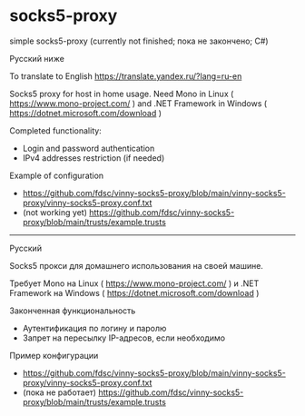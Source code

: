 # socks5-proxy
simple socks5-proxy (currently not finished; пока не закончено; C#)

Русский ниже

To translate to English
https://translate.yandex.ru/?lang=ru-en

Socks5 proxy for host in home usage.
Need Mono in Linux ( https://www.mono-project.com/ ) and .NET Framework in Windows ( https://dotnet.microsoft.com/download )

Completed functionality:
* Login and password authentication
* IPv4 addresses restriction (if needed)

Example of configuration
* https://github.com/fdsc/vinny-socks5-proxy/blob/main/vinny-socks5-proxy/vinny-socks5-proxy.conf.txt
* (not working yet) https://github.com/fdsc/vinny-socks5-proxy/blob/main/trusts/example.trusts

---------------
Русский

Socks5 прокси для домашнего использования на своей машине.

Требует Mono на Linux ( https://www.mono-project.com/ ) и .NET Framework на Windows ( https://dotnet.microsoft.com/download )

Законченная функциональность
* Аутентификация по логину и паролю
* Запрет на пересылку IP-адресов, если необходимо

Пример конфигурации
* https://github.com/fdsc/vinny-socks5-proxy/blob/main/vinny-socks5-proxy/vinny-socks5-proxy.conf.txt
* (пока не работает) https://github.com/fdsc/vinny-socks5-proxy/blob/main/trusts/example.trusts

